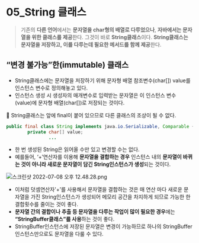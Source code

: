 # 05_String 클래스
> 기존의 **다른 언어**에서는 **문자열을 char형의 배열로 다루었으나**,
**자바에서는 문자열을 위한 클래스를 제공**한다. 그것이 바로 **String클래스**이다.
**String클래스는 문자열을 저장하고, 이를 다루는데 필요한 메서드를 함께 제공**한다.
> 

## “변경 불가능”한(immutable) 클래스

- String클래스에는 문자열을 저장하기 위해 문자형 배열 참조변수(char[]) value를 인스턴스 변수로 정의해놓고 있다.
- 인스턴스 생성 시 생성자의 매개변수로 입력받는 문자열은 이 인스턴스 변수(value)에 문자형 배열(char[])로 저장되는 것이다.

<aside>
💢 String클래스는 앞에 final이 붙어 있으므로 다른 클래스의 조상이 될 수 없다.

</aside>

```java
public final class String implements java.io.Serializable, Comparable {
		private char[] value;
				...
```

- 한 번 생성된 String은 읽어올 수만 있고 변경할 수는 없다.
- 예를들어, ‘+’연산자를 이용해 **문자열을 결합하는 경우** 인스턴스 내의 **문자열이 바뀌는 것이 아니라 새로운 문자열이 담긴 String인스턴스가 생성**되는 것이다.

![스크린샷 2022-07-08 오후 12.48.28.png](https://s3.us-west-2.amazonaws.com/secure.notion-static.com/76c009f7-77f8-4d40-abce-3aadf143c165/%E1%84%89%E1%85%B3%E1%84%8F%E1%85%B3%E1%84%85%E1%85%B5%E1%86%AB%E1%84%89%E1%85%A3%E1%86%BA_2022-07-08_%E1%84%8B%E1%85%A9%E1%84%92%E1%85%AE_12.48.28.png?X-Amz-Algorithm=AWS4-HMAC-SHA256&X-Amz-Content-Sha256=UNSIGNED-PAYLOAD&X-Amz-Credential=AKIAT73L2G45EIPT3X45%2F20220709%2Fus-west-2%2Fs3%2Faws4_request&X-Amz-Date=20220709T095732Z&X-Amz-Expires=86400&X-Amz-Signature=2a63506ed962af40f5050dccb3198cdbf33c4fb854ea5eb85a553247a0d20de4&X-Amz-SignedHeaders=host&response-content-disposition=filename%20%3D%22%25E1%2584%2589%25E1%2585%25B3%25E1%2584%258F%25E1%2585%25B3%25E1%2584%2585%25E1%2585%25B5%25E1%2586%25AB%25E1%2584%2589%25E1%2585%25A3%25E1%2586%25BA%25202022-07-08%2520%25E1%2584%258B%25E1%2585%25A9%25E1%2584%2592%25E1%2585%25AE%252012.48.28.png%22&x-id=GetObject)

- 이처럼 덧셈연산자'+’를 사용해서 문자열을 결합하는 것은 매 연산 마다 새로운 문자열을 가진 String인스턴스가 생성되어 메모리 공간을 차지하게 되므로 가능한 한 결합횟수를 줄이는 것이 좋다.
- **문자열 간의 결합이나 추출 등 문자열을 다루는 작업이 많이 필요한 경우**에는 **“StringBuffer클래스”를 사용**하는 것이 좋다.
- StringBuffer인스턴스에 저장된 문자열은 변경이 가능하므로 하나의 StringBuffer인스턴스만으로도 문자열을 다룰 수 있다.
